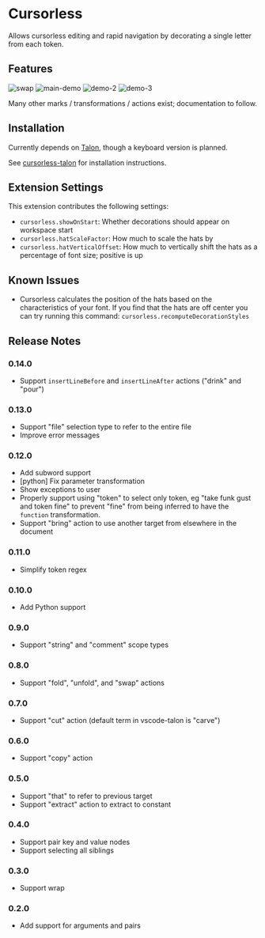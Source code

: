# Cursorless

Allows cursorless editing and rapid navigation by decorating a single letter
from each token.

## Features

![swap](images/swap.gif)
![main-demo](images/main-demo.gif)
![demo-2](images/demo-2.gif)
![demo-3](images/demo-3.gif)

Many other marks / transformations / actions exist; documentation to follow.

## Installation

Currently depends on [Talon](https://talonvoice.com/), though a keyboard
version is planned.

See [cursorless-talon](https://github.com/pokey/cursorless-talon) for installation instructions.

## Extension Settings

This extension contributes the following settings:

- `cursorless.showOnStart`: Whether decorations should appear on workspace start
- `cursorless.hatScaleFactor`: How much to scale the hats by
- `cursorless.hatVerticalOffset`: How much to vertically shift the hats as a percentage of font size; positive is up

## Known Issues

- Cursorless calculates the position of the hats based on the characteristics of your font. If you find that the hats are off center you can try running this command: `cursorless.recomputeDecorationStyles`

## Release Notes

### 0.14.0

- Support `insertLineBefore` and `insertLineAfter` actions ("drink" and "pour")

### 0.13.0

- Support "file" selection type to refer to the entire file
- Improve error messages

### 0.12.0

- Add subword support
- [python] Fix parameter transformation
- Show exceptions to user
- Properly support using "token" to select only token, eg "take funk gust and
  token fine" to prevent "fine" from being inferred to have the `function`
  transformation.
- Support "bring" action to use another target from elsewhere in the document

### 0.11.0

- Simplify token regex

### 0.10.0

- Add Python support

### 0.9.0

- Support "string" and "comment" scope types

### 0.8.0

- Support "fold", "unfold", and "swap" actions

### 0.7.0

- Support "cut" action (default term in vscode-talon is "carve")

### 0.6.0

- Support "copy" action

### 0.5.0

- Support "that" to refer to previous target
- Support "extract" action to extract to constant

### 0.4.0

- Support pair key and value nodes
- Support selecting all siblings

### 0.3.0

- Support wrap

### 0.2.0

- Add support for arguments and pairs
